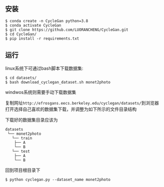 ## 安装
    $ conda create -n CycleGan python=3.8
    $ conda activate CycleGan
    $ git clone https://github.com/LUORANCHENG/CycleGan.git
    $ cd CycleGan/
    $ pip install -r requirements.txt

## 运行
linux系统下可通过bash脚本下载数据集:

    $ cd datasets/
    $ bash download_cyclegan_dataset.sh monet2photo

windwos系统则需要手动下载数据集

复制网址`http://efrosgans.eecs.berkeley.edu/cyclegan/datasets/`到浏览器打开选择自己喜欢的数据集下载，并调整为如下所示的文件目录结构

下载好的数据集目录应该为
```
datasets
 └── monet2photo
   └── train
    ├── A
    └── B
   └── test
    ├── A
    └── B
```
回到项目根目录下

    $ python cyclegan.py --dataset_name monet2photo
